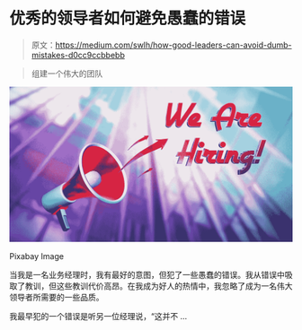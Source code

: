# 优秀的领导者如何避免愚蠢的错误

> 原文：<https://medium.com/swlh/how-good-leaders-can-avoid-dumb-mistakes-d0cc9ccbbebb>

> 组建一个伟大的团队

![](img/036c58f45cf23575a3bc521092327ffe.png)

Pixabay Image

当我是一名业务经理时，我有最好的意图，但犯了一些愚蠢的错误。我从错误中吸取了教训，但这些教训代价高昂。在我成为好人的热情中，我忽略了成为一名伟大领导者所需要的一些品质。

我最早犯的一个错误是听另一位经理说，“这并不 …